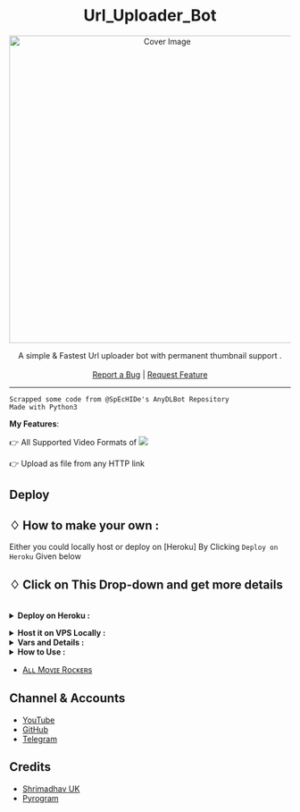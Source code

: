 



<h1 align="center">Url_Uploader_Bot</h1>
<p align="center">
  <a href="https://github.com/sahaynitin/AMR-Url_Uploader-v2">
    <img src="https://telegra.ph/file/f813061df0688c94b7e58.jpg" alt="Cover Image" width="550">
  </a>
  
  <p align="center">
    A simple & Fastest Url uploader bot with permanent thumbnail support .
    <br />
   </strong></a>
    <br />
    <a href="https://github.com/sahaynitin/AMR-Url_Uploader/issues">Report a Bug</a>
    |
    <a href="https://github.com/sahaynitin/AMR-Url_Uploader/issues">Request Feature</a>
  </p>
</p>

<hr>




```
Scrapped some code from @SpEcHIDe's AnyDLBot Repository
Made with Python3
```
**My Features**:

👉 All Supported Video Formats of <a href="https://rg3.github.io/youtube-dl/supportedsites.html"><img src="https://badgen.net/badge/Name/Link"></a>

👉 Upload as file from any HTTP link

## Deploy 

## ♢ How to make your own :

Either you could locally host or deploy on [Heroku] By Clicking `Deploy on Heroku` Given below
<br>

## ♢ Click on This Drop-down and get more details

<br>
<details>
  <summary><b>Deploy on Heroku :</b></summary>


1. Fork This Repo
2. Click on Deploy Easily

<h4> So Follow Above Steps 👆 and then also deply other wise not work</h4>

Press the below button to Fast deploy on Heroku

[![Deploy](https://www.herokucdn.com/deploy/button.svg)](https://heroku.com/deploy)

then goto the <a href="#mandatory-vars">variables tab</a> for more info on setting up environmental variables. </details>


<details>
  <summary><b>Host it on VPS Locally :</b></summary>

```py
git clone https://github.com/Satyushree/AMR-Url_Uploader
cd AMR-Url_Uploader
virtualenv -p python3 VENV
. ./VENV/bin/activate
pip install -r requirements.txt
cp sample_config.py config.py
--- EDIT config.py values appropriately ---
python bot.py
```

and to stop the whole bot,
 do <kbd>CTRL</kbd>+<kbd>C</kbd>

Setting up things

If you're on Heroku, just add these in the Environmental Variables
or if you're Locally hosting, create a file named `.env` in the root directory and add all the variables there.
An example of `.env` file:

```py
API_ID=12345
API_HASH=esx576f8738x883f3sfzx83
BOT_TOKEN=55838383:yourtbottokenhere
LOG_CHANNEL=-100
AUTH_USERS=your_user_id
```
  </details>


<details>
  <summary><b>Vars and Details :</b></summary>

`API_ID` : Goto [my.telegram.org](https://my.telegram.org) to obtain this.

`API_HASH` : Goto [my.telegram.org](https://my.telegram.org) to obtain this.

`BOT_TOKEN` : Get the bot token from [@BotFather](https://telegram.dog/BotFather)

`LOG_CHANNEL` : Create a new channel (private/public), add [@missrose_bot](https://telegram.dog/MissRose_bot) as admin to the channel and type /id. Now copy paste the ID into this field.

`AUTH_USERS` : Your Telegram User ID

 Option Vars

`UPDATES_CHANNEL` : Put a Public Channel Username, so every user have to Join that channel to use the bot. Must add bot to channel as Admin to work properly.

`TIME_LIMIT` : For time to next process in second

`DEF_WATER_MARK_FILE` : Name you want (Ex:- @All_Movie_Rockers)

`DEF_THUMB_NAIL_VID_S` : Link of the photo

 
<details>
  <summary>SCREENSHOTS</summary>
                
              *If "True"  - Screenshot will be uploaded

              *If "False" - Screenshot will not be uploaded
</details>
</details>
<details>
  <summary><b>How to Use :</b></summary>

:warning: **Before using the  bot, don't forget to add the bot to the `BIN_CHANNEL` as an Admin**
 
`/start` : To check if the bot is alive or not.

To get an instant stream link, just forward any media to the bot and boom, its fast af.

### Channel Support
Bot also Supported with Channels. Just add bot Channel as Admin. If any new file comes in Channel it will edit it with **Get Download Link** Button. </details>


- [Aʟʟ Mᴏᴠɪᴇ Rᴏᴄᴋᴇʀs](https://telegram.me/All_Movie_Rockers)

## Channel & Accounts

* [YouTube](https://youtube.com/channel/--)
* [GitHub](https://github.com/Sahaynitin)
* [Telegram](https://telegram.me/Tellybots_4u)

## Credits

* [Shrimadhav UK](https://github.com/SpEcHIDe)
* [Pyrogram](https://github.com/pyrogram/pyrogram)

